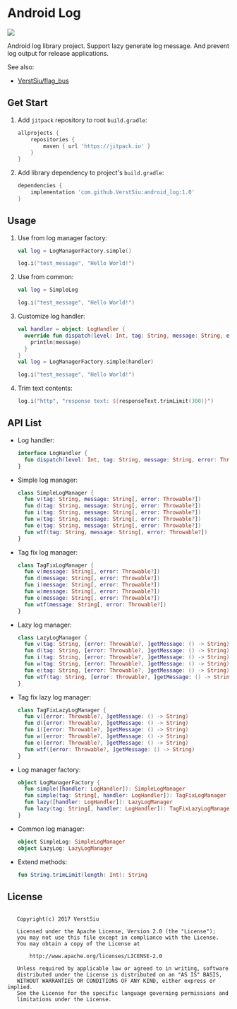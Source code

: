 
# Android Log

[![](https://jitpack.io/v/VerstSiu/android_log.svg)](https://jitpack.io/#VerstSiu/android_log)

Android log library project. Support lazy generate log message. And prevent log output for release applications.

See also:

* [VerstSiu/flag_bus](https://github.com/VerstSiu/flag_bus)

## Get Start

1. Add `jitpack` repository to root `build.gradle`:

    ```gradle
    allprojects {
        repositories {
            maven { url 'https://jitpack.io' }
        }
    }
    ```

2. Add library dependency to project's `build.gradle`:

    ```gradle
    dependencies {
        implementation 'com.github.VerstSiu:android_log:1.0'
    }
    ```

## Usage

1. Use from log manager factory:

    ```kotlin
    val log = LogManagerFactory.simple()
 
    log.i("test_message", "Hello World!")
    ```

2. Use from common:

    ```kotlin
    val log = SimpleLog
    
    log.i("test_message", "Hello World!")
    ```

3. Customize log handler:

    ```kotlin
    val handler = object: LogHandler {
      override fun dispatch(level: Int, tag: String, message: String, error: Throwable?) {
        println(message)
      }
    }
    val log = LogManagerFactory.simple(handler)
 
    log.i("test_message", "Hello World!")
    ```

4. Trim text contents:

    ```kotlin
    log.i("http", "response text: ${responseText.trimLimit(300)}")
    ```

## API List

* Log handler:

    ```kotlin
    interface LogHandler {
      fun dispatch(level: Int, tag: String, message: String, error: Throwable?)
    }
    ```

* Simple log manager:

    ```kotlin
    class SimpleLogManager {
      fun v(tag: String, message: String[, error: Throwable?])
      fun d(tag: String, message: String[, error: Throwable?])
      fun i(tag: String, message: String[, error: Throwable?])
      fun w(tag: String, message: String[, error: Throwable?])
      fun e(tag: String, message: String[, error: Throwable?])
      fun wtf(tag: String, message: String[, error: Throwable?])
    }
    ```

* Tag fix log manager:

    ```kotlin
    class TagFixLogManager {
      fun v(message: String[, error: Throwable?])
      fun d(message: String[, error: Throwable?])
      fun i(message: String[, error: Throwable?])
      fun w(message: String[, error: Throwable?])
      fun e(message: String[, error: Throwable?])
      fun wtf(message: String[, error: Throwable?])
    }
    ```

* Lazy log manager:

    ```kotlin
    class LazyLogManager {
      fun v(tag: String, [error: Throwable?, ]getMessage: () -> String)
      fun d(tag: String, [error: Throwable?, ]getMessage: () -> String)
      fun i(tag: String, [error: Throwable?, ]getMessage: () -> String)
      fun w(tag: String, [error: Throwable?, ]getMessage: () -> String)
      fun e(tag: String, [error: Throwable?, ]getMessage: () -> String)
      fun wtf(tag: String, [error: Throwable?, ]getMessage: () -> String)
    }
    ```

* Tag fix lazy log manager:

    ```kotlin
    class TagFixLazyLogManager {
      fun v([error: Throwable?, ]getMessage: () -> String)
      fun d([error: Throwable?, ]getMessage: () -> String)
      fun i([error: Throwable?, ]getMessage: () -> String)
      fun w([error: Throwable?, ]getMessage: () -> String)
      fun e([error: Throwable?, ]getMessage: () -> String)
      fun wtf([error: Throwable?, ]getMessage: () -> String)
    }
    ```

* Log manager factory:

    ```kotlin
    object LogManagerFactory {
      fun simple([handler: LogHandler]): SimpleLogManager
      fun simple(tag: String[, handler: LogHandler]): TagFixLogManager
      fun lazy([handler: LogHandler]): LazyLogManager
      fun lazy(tag: String[, handler: LogHandler]): TagFixLazyLogManager
    }
    ```

* Common log manager:

    ```kotlin
    object SimpleLog: SimpleLogManager
    object LazyLog: LazyLogManager
    ```

* Extend methods:

    ```kotlin
    fun String.trimLimit(length: Int): String
    ```

## License

```

   Copyright(c) 2017 VerstSiu

   Licensed under the Apache License, Version 2.0 (the "License");
   you may not use this file except in compliance with the License.
   You may obtain a copy of the License at

       http://www.apache.org/licenses/LICENSE-2.0

   Unless required by applicable law or agreed to in writing, software
   distributed under the License is distributed on an "AS IS" BASIS,
   WITHOUT WARRANTIES OR CONDITIONS OF ANY KIND, either express or implied.
   See the License for the specific language governing permissions and
   limitations under the License.

```
